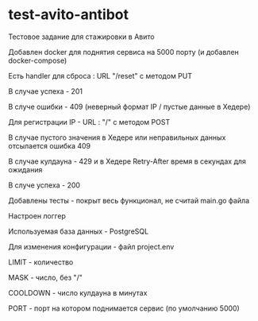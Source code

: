 # test-avito-antibot
Тестовое задание для стажировки в Авито

Добавлен docker для поднятия сервиса на 5000 порту (и добавлен docker-compose) 

Есть handler для сброса : URL "/reset" с методом PUT

В случае успеха - 201

В случе ошибки - 409 (неверный формат IP / пустые данные в Хедере)

Для регистрации IP - URL : "/" с методом POST

В случае пустого значения в Хедере или неправильных данных отсылается ошибка 409

В случае кулдауна - 429 и в Хедере Retry-After время в секундах для ожидания

В случе успеха - 200

Добавлены тесты - покрыт весь функционал, не считай main.go файла

Настроен логгер

Используемая база данных - PostgreSQL

Для изменения конфигурации - файл project.env

LIMIT - количество

MASK - число, без "/"

COOLDOWN - число кулдауна в минутах

PORT - порт на котором поднимается сервис (по умолчанию 5000)


